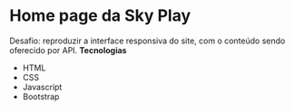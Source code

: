 # Home page da Sky Play
Desafio: reproduzir a interface responsiva do site, com o conteúdo sendo oferecido por API.
<b>Tecnologias</b>
- HTML
- CSS
- Javascript
- Bootstrap
